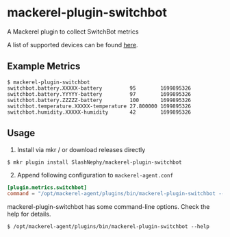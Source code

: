 # mackerel-plugin-switchbot

A Mackerel plugin to collect SwitchBot metrics

A list of supported devices can be found [here](https://github.com/SlashNephy/mackerel-plugin-switchbot/blob/master/metrics.go#L145).

## Example Metrics

```console
$ mackerel-plugin-switchbot
switchbot.battery.XXXXX-battery         95        1699895326
switchbot.battery.YYYYY-battery         97        1699895326
switchbot.battery.ZZZZZ-battery         100       1699895326
switchbot.temperature.XXXXX-temperature 27.800000 1699895326
switchbot.humidity.XXXXX-humidity       42        1699895326
```

## Usage

1. Install via mkr / or download releases directly

```console
$ mkr plugin install SlashNephy/mackerel-plugin-switchbot
```

2. Append following configuration to `mackerel-agent.conf`

```conf
[plugin.metrics.switchbot]
command = "/opt/mackerel-agent/plugins/bin/mackerel-plugin-switchbot --open-token XXX --secret-key XXX"
```

mackerel-plugin-switchbot has some command-line options. Check the help for details.

```console
$ /opt/mackerel-agent/plugins/bin/mackerel-plugin-switchbot --help
```
